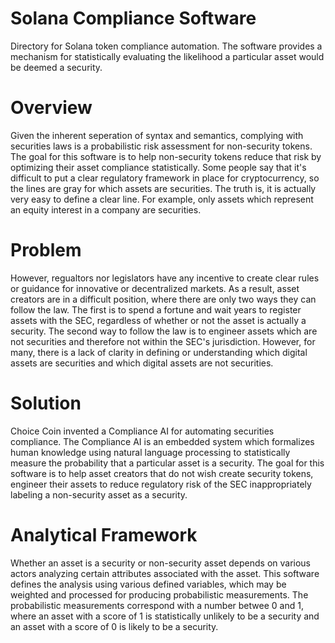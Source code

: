 # Solana Compliance Software

Directory for Solana token compliance automation.
The software provides a mechanism for statistically evaluating the likelihood a particular asset would be deemed a security.

# Overview

Given the inherent seperation of syntax and semantics, complying with securities laws is a probabilistic risk assessment for non-security tokens.
The goal for this software is to help non-security tokens reduce that risk by optimizing their asset compliance statistically.
Some people say that it's difficult to put a clear regulatory framework in place for cryptocurrency, so the lines are gray for which assets are securities.
The truth is, it is actually very easy to define a clear line. For example, only assets which represent an equity interest in a company are securities.

# Problem

However, regualtors nor legislators have any incentive to create clear rules or guidance for innovative or decentralized markets. As a result, asset creators are in a difficult position, where there are only two ways they can follow the law. The first is to spend a fortune and wait years to register assets with the SEC, regardless of whether or not the asset is actually a security. The second way to follow the law is to engineer assets which are not securities and therefore not within the SEC's jurisdiction. However, for many, there is a lack of clarity in defining or understanding which digital assets are securities and which digital assets are not securities. 

# Solution

Choice Coin invented a Compliance AI for automating securities compliance. The Compliance AI is an embedded system which formalizes human knowledge using natural language processing to statistically measure the probability that a particular asset is a security. The goal for this software is to help asset creators that do not wish create security tokens, engineer their assets to reduce regulatory risk of the SEC inappropriately labeling a non-security asset as a security.

# Analytical Framework

Whether an asset is a security or non-security asset depends on various actors analyzing certain attributes associated with the asset. This software defines the analysis using various defined variables, which may be weighted and processed for producing probabilistic measurements. The probabilistic measurements correspond with a number betwee 0 and 1, where an asset with a score of 1 is statistically unlikely to be a security and an asset with a score of 0 is likely to be a security.

